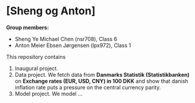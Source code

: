# \[Sheng og Anton\]

**Group members:**
- Sheng Ye Michael Chen (nsr708), Class 6
- Anton Meier Ebsen Jørgensen (lpx972), Class 1



This repository contains  
1. Inaugural project. 
2. Data project. We fetch data from **Danmarks Statistik (Statistikbanken)** on **Exchange rates (EUR, USD, CNY) in 100 DKK** and show that danish inflation rate puts a pressure on the central currency parity.
3. Model project. We model ...

